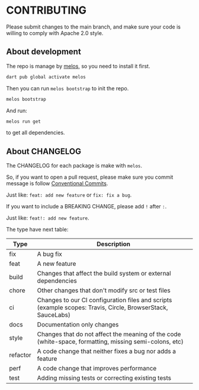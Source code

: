 # CONTRIBUTING

Please submit changes to the main branch,
and make sure your code is willing to comply with Apache 2.0 style.

## About development

The repo is manage by [melos][], so you need to install it first.

```bash
dart pub global activate melos
```

Then you can run `melos bootstrap` to init the repo.

```bash
melos bootstrap
```

And run:

```bash
melos run get
```

to get all dependencies.

[melos]: https://melos.invertase.dev

## About CHANGELOG

The CHANGELOG for each package is make with `melos`.

So, if you want to open a pull request,
please make sure you commit message is follow [Conventional Commits](https://www.conventionalcommits.org/en/v1.0.0/).

Just like: `feat: add new feature` or `fix: fix a bug`.

If you want to include a BREAKING CHANGE, please add `!` after `:`.

Just like: `feat!: add new feature`.

<!-- fix:, feat:, build:, chore:, ci:, docs:, style:, refactor:, perf:, test: -->

The type have next table:

| Type     | Description                                                                                                 |
| -------- | ----------------------------------------------------------------------------------------------------------- |
| fix      | A bug fix                                                                                                   |
| feat     | A new feature                                                                                               |
| build    | Changes that affect the build system or external dependencies                                               |
| chore    | Other changes that don't modify src or test files                                                           |
| ci       | Changes to our CI configuration files and scripts (example scopes: Travis, Circle, BrowserStack, SauceLabs) |
| docs     | Documentation only changes                                                                                  |
| style    | Changes that do not affect the meaning of the code (white-space, formatting, missing semi-colons, etc)      |
| refactor | A code change that neither fixes a bug nor adds a feature                                                   |
| perf     | A code change that improves performance                                                                     |
| test     | Adding missing tests or correcting existing tests                                                           |
